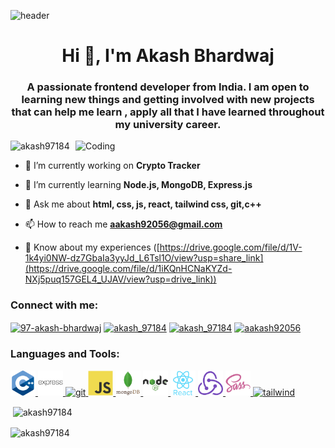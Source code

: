 ![header](https://glivera-team.com/wp-content/uploads/2019/11/fronend-blog.jpg)
<h1 align="center">Hi 👋, I'm Akash Bhardwaj</h1>
<h3 align="center">A passionate frontend developer from India. I am open to learning new things and getting involved with new projects that can help me learn , apply all that I have learned throughout my university career.</h3>
<img align="right" alt="Coding" width="400" src="https://physicsgurukul.com/wp-content/uploads/2019/02/character-1.gif">

<p align="left"> <img src="https://komarev.com/ghpvc/?username=akash97184&label=Profile%20views&color=0e75b6&style=flat" alt="akash97184" /> </p>

- 🔭 I’m currently working on **Crypto Tracker**

- 🌱 I’m currently learning **Node.js, MongoDB, Express.js**

- 💬 Ask me about **html, css, js, react, tailwind css, git,c++**

- 📫 How to reach me **aakash92056@gmail.com**

- 📄 Know about my experiences ([https://drive.google.com/file/d/1V-1k4yi0NW-dz7GbaIa3yyJd_L6Tsl1O/view?usp=share_link](https://drive.google.com/file/d/1iKQnHCNaKYZd-NXj5puq157GEL4_UJAV/view?usp=drive_link))

<h3 align="left">Connect with me:</h3>
<p align="left">
<a href="https://linkedin.com/in/97-akash-bhardwaj" target="blank"><img align="center" src="https://raw.githubusercontent.com/rahuldkjain/github-profile-readme-generator/master/src/images/icons/Social/linked-in-alt.svg" alt="97-akash-bhardwaj" height="30" width="40" /></a>
<a href="https://www.hackerrank.com/akash_97184" target="blank"><img align="center" src="https://raw.githubusercontent.com/rahuldkjain/github-profile-readme-generator/master/src/images/icons/Social/hackerrank.svg" alt="akash_97184" height="30" width="40" /></a>
<a href="https://www.leetcode.com/akash_97184" target="blank"><img align="center" src="https://raw.githubusercontent.com/rahuldkjain/github-profile-readme-generator/master/src/images/icons/Social/leet-code.svg" alt="akash_97184" height="30" width="40" /></a>
<a href="https://auth.geeksforgeeks.org/user/aakash92056" target="blank"><img align="center" src="https://raw.githubusercontent.com/rahuldkjain/github-profile-readme-generator/master/src/images/icons/Social/geeks-for-geeks.svg" alt="aakash92056" height="30" width="40" /></a>
</p>

<h3 align="left">Languages and Tools:</h3>
<p align="left"> <a href="https://www.w3schools.com/cpp/" target="_blank" rel="noreferrer"> <img src="https://raw.githubusercontent.com/devicons/devicon/master/icons/cplusplus/cplusplus-original.svg" alt="cplusplus" width="40" height="40"/> </a> <a href="https://expressjs.com" target="_blank" rel="noreferrer"> <img src="https://raw.githubusercontent.com/devicons/devicon/master/icons/express/express-original-wordmark.svg" alt="express" width="40" height="40"/> </a> <a href="https://git-scm.com/" target="_blank" rel="noreferrer"> <img src="https://www.vectorlogo.zone/logos/git-scm/git-scm-icon.svg" alt="git" width="40" height="40"/> </a> <a href="https://developer.mozilla.org/en-US/docs/Web/JavaScript" target="_blank" rel="noreferrer"> <img src="https://raw.githubusercontent.com/devicons/devicon/master/icons/javascript/javascript-original.svg" alt="javascript" width="40" height="40"/> </a> <a href="https://www.mongodb.com/" target="_blank" rel="noreferrer"> <img src="https://raw.githubusercontent.com/devicons/devicon/master/icons/mongodb/mongodb-original-wordmark.svg" alt="mongodb" width="40" height="40"/> </a> <a href="https://nodejs.org" target="_blank" rel="noreferrer"> <img src="https://raw.githubusercontent.com/devicons/devicon/master/icons/nodejs/nodejs-original-wordmark.svg" alt="nodejs" width="40" height="40"/> </a> <a href="https://reactjs.org/" target="_blank" rel="noreferrer"> <img src="https://raw.githubusercontent.com/devicons/devicon/master/icons/react/react-original-wordmark.svg" alt="react" width="40" height="40"/> </a> <a href="https://redux.js.org" target="_blank" rel="noreferrer"> <img src="https://raw.githubusercontent.com/devicons/devicon/master/icons/redux/redux-original.svg" alt="redux" width="40" height="40"/> </a> <a href="https://sass-lang.com" target="_blank" rel="noreferrer"> <img src="https://raw.githubusercontent.com/devicons/devicon/master/icons/sass/sass-original.svg" alt="sass" width="40" height="40"/> </a> <a href="https://tailwindcss.com/" target="_blank" rel="noreferrer"> <img src="https://www.vectorlogo.zone/logos/tailwindcss/tailwindcss-icon.svg" alt="tailwind" width="40" height="40"/> </a> </p>

<p>&nbsp;<img align="center" src="https://github-readme-stats.vercel.app/api?username=akash97184&show_icons=true&locale=en" alt="akash97184" /></p>

<p><img align="center" src="https://github-readme-streak-stats.herokuapp.com/?user=akash97184&" alt="akash97184" /></p>
